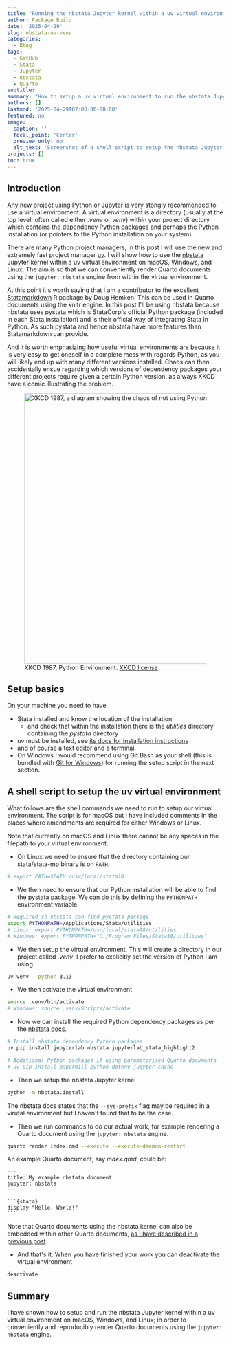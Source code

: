 ```yaml
---
title: "Running the nbstata Jupyter kernel within a uv virtual environment"
author: Package Build
date: '2025-04-29'
slug: nbstata-uv-venv
categories:
  - Blog
tags:
  - GitHub
  - Stata
  - Jupyter
  - nbstata
  - Quarto
subtitle:
summary: "How to setup a uv virtual environment to run the nbstata Jupyter kernel."
authors: []
lastmod: '2025-04-29T07:00:00+00:00'
featured: no
image:
  caption: ''
  focal_point: 'Center'
  preview_only: no
  alt_text: 'Screenshot of a shell script to setup the nbstata Jupyter kernel within a uv virtual environment.'
projects: []
toc: true
---
```


## Introduction

Any new project using Python or Jupyter is very stongly recommended to use a virtual environment. A virtual environment is a directory (usually at the top level; often called either _.venv_ or _venv_) within your project directory which contains the dependency Python packages and perhaps the Python installation (or pointers to the Python installation on your system).

There are many Python project managers, in this post I will use the new and extremely fast project manager [uv](https://docs.astral.sh/uv/). I will show how to use the [nbstata](https://hugetim.github.io/nbstata/) Jupyter kernel within a uv virtual environment on macOS, Windows, and Linux. The aim is so that we can conveniently render Quarto documents using the `jupyter: nbstata` engine from within the virtual environment.

At this point it's worth saying that I am a contributor to the excellent [Statamarkdown](https://cran.r-project.org/package=Statamarkdown) R package by Doug Hemken. This can be used in Quarto documents using the knitr engine. In this post I'll be using nbstata because nbstata uses pystata which is StataCorp's official Python package (included in each Stata installation) and is their official way of integrating Stata in Python. As such pystata and hence nbstata have more features than Statamarkdown can provide.

And it is worth emphasizing how useful virtual environments are because it is very easy to get oneself in a complete mess with regards Python, as you will likely end up with many different versions installed. Chaos can then accidentally ensue regarding which versions of dependency packages your different projects require given a certain Python version, as always XKCD have a comic illustrating the problem.

<figure>
<img src="https://imgs.xkcd.com/comics/python_environment.png" alt="XKCD 1987, a diagram showing the chaos of not using Python virtual environments." width="630" style="display: block; margin: auto;">
<figcaption>XKCD 1987, Python Environment. <a href="https://xkcd.com/license.html">XKCD license</a></figcaption>
</figure>

## Setup basics

On your machine you need to have

* Stata installed and know the location of the installation
  * and check that within the installation there is the _utilities_ directory containing the _pystata_ directory
* uv must be installed, see [its docs for installation instructions](https://docs.astral.sh/uv/getting-started/installation/)
* and of course a text editor and a terminal.
* On Windows I would recommend using Git Bash as your shell (this is bundled with [Git for Windows](https://git-scm.com/downloads/win)) for running the setup script in the next section.

## A shell script to setup the uv virtual environment

What follows are the shell commands we need to run to setup our virtual environment. The script is for macOS but I have included comments in the places where amendments are required for either Windows or Linux. 

Note that currently on macOS and Linux there cannot be any spaces in the filepath to your virtual environment.

* On Linux we need to ensure that the directory containing our stata/stata-mp binary is on `PATH`.

```bash
# export PATH=$PATH:/usr/local/stata18
```

* We then need to ensure that our Python installation will be able to find the pystata package. We can do this by defining the `PYTHONPATH` environment variable.

```bash
# Required so nbstata can find pystata package
export PYTHONPATH=/Applications/Stata/utilities
# Linux: export PYTHONPATH=/usr/local/stata18/utilities
# Windows: export PYTHONPATH="C:/Program Files/Stata18/utilities"
```

* We then setup the virtual environment. This will create a directory in our project called _.venv_. I prefer to explicitly set the version of Python I am using.

```bash
uv venv --python 3.13
```

* We then activate the virtual environment

```bash
source .venv/bin/activate
# Windows: source .venv/Scripts/activate
```

* Now we can install the required Python dependency packages as per the [nbstata docs](https://hugetim.github.io/nbstata/user_guide.html#install-nbstata).

```bash
# Install nbstata dependency Python packages
uv pip install jupyterlab nbstata jupyterlab_stata_highlight2

# Additional Python packages if using parameterised Quarto documents
# uv pip install papermill python-dotenv jupyter-cache
```

* Then we setup the nbstata Jupyter kernel

```bash
python -m nbstata.install
```

The nbstata docs states that the `--sys-prefix` flag may be required in a virutal environment but I haven't found that to be the case.

* Then we run commands to do our actual work; for example rendering a Quarto document using the `jupyter: nbstata` engine.

```bash
quarto render index.qmd --execute --execute-daemon-restart
```

An example Quarto document, say _index.qmd_, could be:


```` plaintext
---
title: My example nbstata document
jupyter: nbstata
---

```{stata}
display "Hello, World!"
```
````

Note that Quarto documents using the nbstata kernel can also be embedded within other Quarto documents, [as I have described in a previous post](https://remlapmot.github.io/post/2025/multi-engine-quarto/).

* And that's it. When you have finished your work you can deactivate the virtual environment

```bash
deactivate
```

## Summary

I have shown how to setup and run the nbstata Jupyter kernel within a uv virtual environment on macOS, Windows, and Linux; in order to conveniently and reproducibly render Quarto documents using the `jupyter: nbstata` engine.

